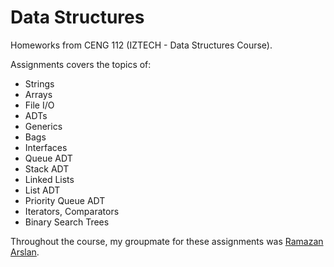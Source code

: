 # Data Structures

Homeworks from CENG 112 (IZTECH - Data Structures Course).

Assignments covers the topics of:

* Strings
* Arrays
* File I/O
* ADTs
* Generics
* Bags
* Interfaces
* Queue ADT
* Stack ADT
* Linked Lists
* List ADT
* Priority Queue ADT
* Iterators, Comparators
* Binary Search Trees

Throughout the course, my groupmate for these assignments was [Ramazan Arslan](https://github.com/Ramazan-Arslan).
